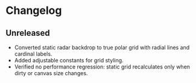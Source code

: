 # Changelog

## Unreleased
- Converted static radar backdrop to true polar grid with radial lines and cardinal labels.
- Added adjustable constants for grid styling.
- Verified no performance regression: static grid recalculates only when dirty or canvas size changes.

